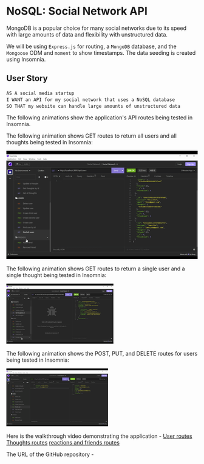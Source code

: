 # NoSQL: Social Network API

MongoDB is a popular choice for many social networks due to its speed with large amounts of data and flexibility with unstructured data.

We will be using `Express.js` for routing, a `MongoDB` database, and the `Mongoose` ODM and `moment` to show timestamps. The data seeding is created using Insomnia.

## User Story

```md
AS A social media startup
I WANT an API for my social network that uses a NoSQL database
SO THAT my website can handle large amounts of unstructured data
```

The following animations show the application's API routes being tested in Insomnia.

The following animation shows GET routes to return all users and all thoughts being tested in Insomnia:

![GET routes to return all users and all thoughts being tested in Insomnia.](./Assets/Gif_1.gif)

The following animation shows GET routes to return a single user and a single thought being tested in Insomnia:

![GET routes to return a single user and a single thought being tested in Insomnia.](./Assets//Gif_2.gif)

The following animation shows the POST, PUT, and DELETE routes for users being tested in Insomnia:

![POST, PUT, and DELETE routes for users being tested in Insomnia.](./Assets/Gif_3.gif)

Here is the walkthrough video demonstrating the application -
[User routes](Assets/USERS.mp4)
[Thoughts routes](Assets/THOUGHTS.mp4)
[reactions and friends routes](Assets/REACTIONS_FRIENDS.mp4)


The URL of the GitHub repository - 